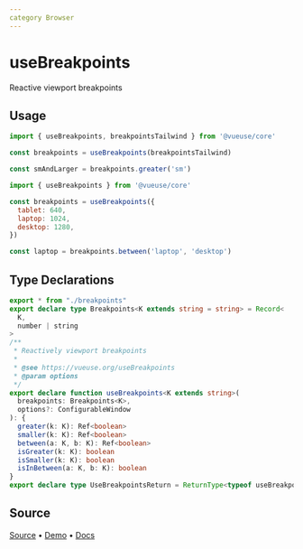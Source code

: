 ```yaml
---
category Browser
---
```


# useBreakpoints

Reactive viewport breakpoints

## Usage

```js
import { useBreakpoints, breakpointsTailwind } from '@vueuse/core'

const breakpoints = useBreakpoints(breakpointsTailwind)

const smAndLarger = breakpoints.greater('sm')
```

```js
import { useBreakpoints } from '@vueuse/core'

const breakpoints = useBreakpoints({
  tablet: 640,
  laptop: 1024,
  desktop: 1280,
})

const laptop = breakpoints.between('laptop', 'desktop')
```


<!--FOOTER_STARTS-->
## Type Declarations

```typescript
export * from "./breakpoints"
export declare type Breakpoints<K extends string = string> = Record<
  K,
  number | string
>
/**
 * Reactively viewport breakpoints
 *
 * @see https://vueuse.org/useBreakpoints
 * @param options
 */
export declare function useBreakpoints<K extends string>(
  breakpoints: Breakpoints<K>,
  options?: ConfigurableWindow
): {
  greater(k: K): Ref<boolean>
  smaller(k: K): Ref<boolean>
  between(a: K, b: K): Ref<boolean>
  isGreater(k: K): boolean
  isSmaller(k: K): boolean
  isInBetween(a: K, b: K): boolean
}
export declare type UseBreakpointsReturn = ReturnType<typeof useBreakpoints>
```

## Source

[Source](https://github.com/vueuse/vueuse/blob/main/packages/core/useBreakpoints/index.ts) • [Demo](https://github.com/vueuse/vueuse/blob/main/packages/core/useBreakpoints/demo.vue) • [Docs](https://github.com/vueuse/vueuse/blob/main/packages/core/useBreakpoints/index.md)


<!--FOOTER_ENDS-->
